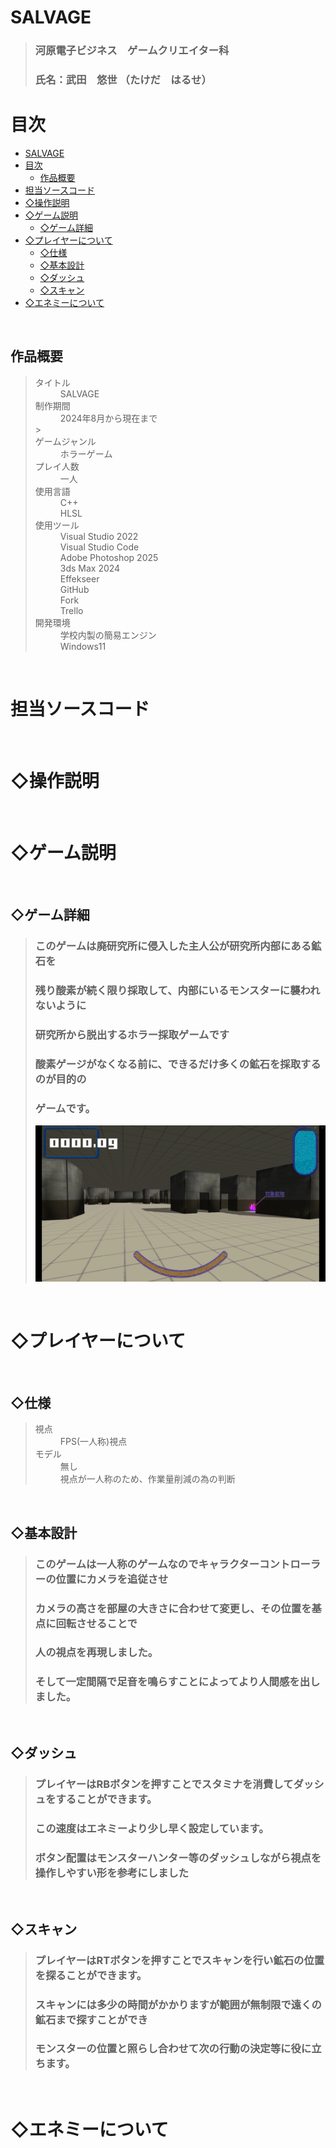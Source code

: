 # SALVAGE
> ### 河原電子ビジネス　ゲームクリエイター科
> ### 氏名：武田　悠世 （たけだ　はるせ）



# 目次
- [SALVAGE](#salvage)
- [目次](#目次)
  - [作品概要](#作品概要)
- [担当ソースコード](#担当ソースコード)
- [◇操作説明](#操作説明)
- [◇ゲーム説明](#ゲーム説明)
  - [◇ゲーム詳細](#ゲーム詳細)
- [◇プレイヤーについて](#プレイヤーについて)
  - [◇仕様](#仕様)
  - [◇基本設計](#基本設計)
  - [◇ダッシュ](#ダッシュ)
  - [◇スキャン](#スキャン)
- [◇エネミーについて](#エネミーについて)

<br />
  
<a id = "anchor1"></a>
## 作品概要
> <dl>
> <dt>タイトル</dt>
> <dd>SALVAGE</dd>
> <dt>制作期間</dt>
> <dd>2024年8月から現在まで</dd>>
> <dt> ゲームジャンル</dt>
> <dd> ホラーゲーム</dd>
> <dt> プレイ人数</dt>
> <dd> 一人</dd>
> <dt> 使用言語</dt>
> <dd> C++</dd>
> <dd> HLSL</dd>
> <dt> 使用ツール</dt>
> <dd> Visual Studio 2022</dd>
> <dd> Visual Studio Code</dd>
> <dd> Adobe Photoshop 2025</dd>
> <dd> 3ds Max 2024</dd>
> <dd> Effekseer</dd>
> <dd> GitHub</dd>
> <dd> Fork</dd>
> <dd> Trello</dd>
> <dt> 開発環境</dt>
> <dd> 学校内製の簡易エンジン</dd>
> <dd> Windows11</dd>
> </dl>



<br />

<a id = "anchor2"></a>
# 担当ソースコード

<br />

<a id = "anchor3"></a>
# ◇操作説明

<br />

<a id = "anchor4"></a>
# ◇ゲーム説明

<br />

<a id = "game"></a>
## ◇ゲーム詳細
> ### このゲームは廃研究所に侵入した主人公が研究所内部にある鉱石を</dd>
> ### 残り酸素が続く限り採取して、内部にいるモンスターに襲われないように</dd>
> ### 研究所から脱出するホラー採取ゲームです</dd>
> ### 酸素ゲージがなくなる前に、できるだけ多くの鉱石を採取するのが目的の</dd>
> ### ゲームです。
> ![alt text](image1.png)

<br />

<a id = "player"></a>
# ◇プレイヤーについて

<br />

<a id = "playerSpecification"></a>
## ◇仕様
> <dl>
> <dt>視点</dt>
> <dd>FPS(一人称)視点</dd>
> <dt>モデル</dt>
> <dd>無し</dd>
> <dd>視点が一人称のため、作業量削減の為の判断</dd>
> </dl>

<br />

<a id = "playerBasicDesign"></a>
## ◇基本設計
> ### このゲームは一人称のゲームなのでキャラクターコントローラーの位置にカメラを追従させ</dd>
> ### カメラの高さを部屋の大きさに合わせて変更し、その位置を基点に回転させることで</dd>
> ### 人の視点を再現しました。
> ### そして一定間隔で足音を鳴らすことによってより人間感を出しました。</dd>

<br />

<a id = "run"></a>
## ◇ダッシュ
> ### プレイヤーはRBボタンを押すことでスタミナを消費してダッシュをすることができます。</dd>
> ### この速度はエネミーより少し早く設定しています。 </dd>
> ### ボタン配置はモンスターハンター等のダッシュしながら視点を操作しやすい形を参考にしました</dd>

<br />

<a id = "scan"></a>
## ◇スキャン
> ### プレイヤーはRTボタンを押すことでスキャンを行い鉱石の位置を探ることができます。</dd>
> ### スキャンには多少の時間がかかりますが範囲が無制限で遠くの鉱石まで探すことができ</dd>
> ### モンスターの位置と照らし合わせて次の行動の決定等に役に立ちます。</dd>

<br />

<a id = "enemy"></a>
# ◇エネミーについて

<br />

